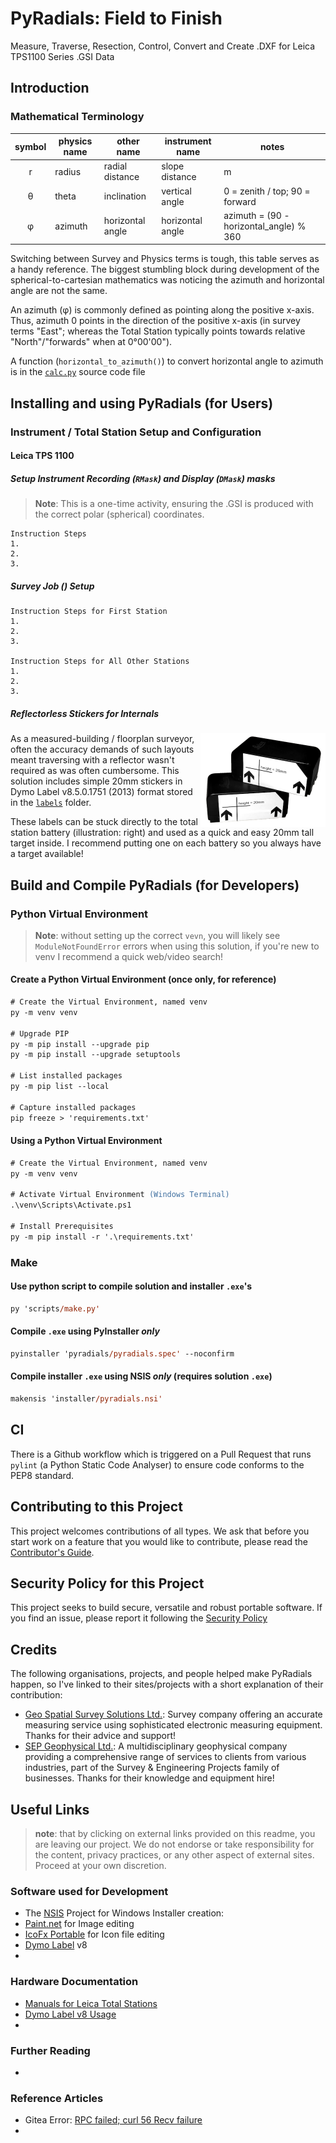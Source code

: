 # PyRadials: Field to Finish
Measure, Traverse, Resection, Control, Convert and Create .DXF for Leica TPS1100 Series .GSI Data

## Introduction

### Mathematical Terminology

| symbol | physics name | other name       | instrument name  | notes                                   |
| :----: | ------------ | ---------------- | ---------------- | --------------------------------------- |
|   r    | radius       | radial distance  | slope distance   | m                                       |
|   θ    | theta        | inclination      | vertical angle   | 0 = zenith / top; 90 = forward          |
|   φ    | azimuth      | horizontal angle | horizontal angle | azimuth = (90 - horizontal_angle) % 360 |

Switching between Survey and Physics terms is tough, this table serves as a handy reference. The biggest stumbling block during development of the spherical-to-cartesian mathematics was noticing the azimuth and horizontal angle are not the same.

An azimuth (φ) is commonly defined as pointing along the positive x-axis. Thus, azimuth 0 points in the direction of the positive x-axis (in survey terms "East"; whereas the Total Station typically points towards relative "North"/"forwards" when at 0°00'00").

A function (```horizontal_to_azimuth()```) to convert horizontal angle to azimuth is in the [```calc.py```](pyradials/calc.py) source code file




## Installing and using PyRadials (for Users)

### Instrument / Total Station Setup and Configuration

#### Leica TPS 1100

##### Setup Instrument Recording (```RMask```) and Display (```DMask```) masks
> __Note__: This is a one-time activity, ensuring the .GSI is produced with the correct polar (spherical) coordinates.

```
Instruction Steps
1.
2.
3.
```

##### Survey Job () Setup
```
Instruction Steps for First Station
1.
2.
3.

Instruction Steps for All Other Stations
1.
2.
3.
```

##### Reflectorless Stickers for Internals

<img alt="Two Leica TPS 1100 Batteries with Accurate Target Stickers" align="right" width="200px" src="docs/images/battery-labels.png" />

As a measured-building / floorplan surveyor, often the accuracy demands of such layouts meant traversing with a reflector wasn't required as was often cumbersome. This solution includes simple 20mm stickers in Dymo Label v8.5.0.1751 (2013) format stored in the [```labels```](docs/labels/)  folder.

These labels can be stuck directly to the total station battery (illustration: right) and used as a quick and easy 20mm tall target inside. I recommend putting one on each battery so you always have a target available!

## Build and Compile PyRadials (for Developers)

### Python Virtual Environment
> __Note__: without setting up the correct ```vevn```, you will likely see ```ModuleNotFoundError``` errors when using this solution, if you're new to venv I recommend a quick web/video search!

#### Create a Python Virtual Environment (once only, for reference)
```ps
# Create the Virtual Environment, named venv
py -m venv venv

# Upgrade PIP
py -m pip install --upgrade pip
py -m pip install --upgrade setuptools

# List installed packages
py -m pip list --local

# Capture installed packages
pip freeze > 'requirements.txt'
```

#### Using a Python Virtual Environment
```ps
# Create the Virtual Environment, named venv
py -m venv venv

# Activate Virtual Environment (Windows Terminal)
.\venv\Scripts\Activate.ps1

# Install Prerequisites
py -m pip install -r '.\requirements.txt'
```

### Make
#### Use python script to compile solution and installer ```.exe```'s
```ps
py 'scripts/make.py'
```

#### Compile ```.exe``` using PyInstaller _only_
```ps
pyinstaller 'pyradials/pyradials.spec' --noconfirm
```

#### Compile installer ```.exe``` using NSIS _only_ (requires solution ```.exe```)
```ps
makensis 'installer/pyradials.nsi'
```

## CI
There is a Github workflow which is triggered on a Pull Request that runs `pylint` (a Python Static Code Analyser) to ensure code conforms to the PEP8 standard.

## Contributing to this Project
This project welcomes contributions of all types. We ask that before you start work on a feature that you would like to contribute, please read the [Contributor's Guide](.github/CONTRIBUTING.md).

## Security Policy for this Project
This project seeks to build secure, versatile and robust portable software. If you find an issue, please report it following the [Security Policy](.github/SECURITY.md)

## Credits
The following organisations, projects, and people helped make PyRadials happen, so I've linked to their sites/projects with a short explanation of their contribution:
- [Geo Spatial Survey Solutions Ltd.](http://www.geo-spatial.co.uk/): Survey company offering an accurate measuring service using sophisticated electronic measuring equipment. Thanks for their advice and support!
- [SEP Geophysical Ltd.](https://www.sepgeophysical.com/): A multidisciplinary geophysical company providing a comprehensive range of services to clients from various industries, part of the Survey & Engineering Projects family of businesses. Thanks for their knowledge and equipment hire!

## Useful Links
> __note__: that by clicking on external links provided on this readme, you are leaving our project. We do not endorse or take responsibility for the content, privacy practices, or any other aspect of external sites. Proceed at your own discretion.

### Software used for Development
- The [NSIS](https://nsis.sourceforge.io/Main_Page) Project for Windows Installer creation:
- [Paint.net](https://getpaint.net/) for Image editing
- [IcoFx Portable](https://portableapps.com/apps/graphics_pictures/icofx_portable) for Icon file editing
- [Dymo Label](https://download.dymo.com/dymo/Software/Win/DLS8Setup.8.5.4.exe) v8
- 

### Hardware Documentation
- [Manuals for Leica Total Stations](https://tmackinnon.com/manuals-for-the-leica-tps1200-and-tcr1105.php)
- [Dymo Label v8 Usage](https://help.dymo.com/s/article/How-to-use-DYMO-Label-Software-v-8?language=en_US)
- 

### Further Reading
- 

### Reference Articles
- Gitea Error: [RPC failed; curl 56 Recv failure](https://stackoverflow.com/questions/75525749/how-to-fix-this-error-rpc-failed-curl-56-recv-failure-connection-was-reset)
- 